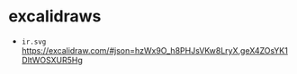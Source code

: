 # excalidraws

- `ir.svg` https://excalidraw.com/#json=hzWx9O_h8PHJsVKw8LryX,geX4ZOsYK1DltWOSXUR5Hg
